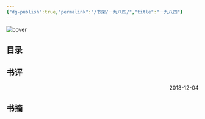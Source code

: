 ```yaml
---
{"dg-publish":true,"permalink":"/书架/一九八四/","title":"一九八四"}
---
```



![cover](https://s2.loli.net/2025/10/10/oUaPvxIHytVcsXf.png)

## 目录



## 书评



<p align="right">2018-12-04</p>

## 书摘